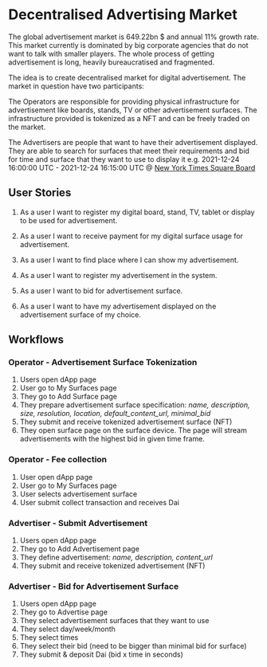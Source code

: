 # Decentralised Advertising Market

The global advertisement market is 649.22bn $ and annual 11% growth rate. This 
market currently is dominated by big corporate agencies that do not want to talk
with smaller players. The whole process of getting advertisement is long,
heavily bureaucratised and fragmented.

The idea is to create decentralised market for digital advertisement. The market in question 
have two participants:

The Operators are responsible for providing physical infrastructure for advertisement
like boards, stands, TV or other advertisement surfaces. The infrastructure provided
is tokenized as a NFT and can be freely traded on the market. 

The Advertisers are people that want to have their advertisement displayed. They are able
to search for surfaces that meet their requirements and bid for time and surface that they
want to use to display it e.g.
2021-12-24 16:00:00 UTC - 2021-12-24 16:15:00 UTC
@
[New York Times Square Board](https://www.couturefashionweek.com/wp-content/uploads/2016/07/nasdaq-billboard-8in.jpg)

## User Stories

1. As a user I want to register my digital board, stand, TV, tablet or display to be used for advertisement.
2. As a user I want to receive payment for my digital surface usage for advertisement.

3. As a user I want to find place where I can show my advertisement.
4. As a user I want to register my advertisement in the system.
5. As a user I want to bid for advertisement surface.
6. As a user I want to have my advertisement displayed on the advertisement surface of my choice.

## Workflows

### Operator - Advertisement Surface Tokenization

1. Users open dApp page
2. User go to My Surfaces page
3. They go to Add Surface page
4. They prepare advertisement surface specification: *name, description,
 size, resolution, location, default_content_url, minimal_bid*
5. They submit and receive tokenized advertisement surface (NFT)
6. They open surface page on the surface device. The page will stream
advertisements with the highest bid in given time frame.

### Operator - Fee collection

1. User open dApp page
2. User go to My Surfaces page
3. User selects advertisement surface
4. User submit collect transaction and receives Dai

### Advertiser - Submit Advertisement

1. Users open dApp page
2. They go to Add Advertisement page 
3. They define advertisement: *name, description, content_url*
4. They submit and receive tokenized advertisement (NFT)

### Advertiser - Bid for Advertisement Surface

1. Users open dApp page
2. They go to Advertise page
3. They select advertisement surfaces that they want to use
4. They select day/week/month
5. They select times
6. They select their bid (need to be bigger than minimal bid for surface)
7. They submit & deposit Dai (bid x time in seconds)